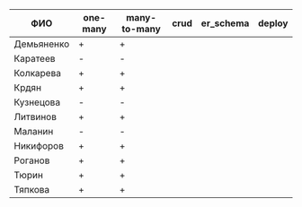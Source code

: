 | **ФИО**    | one-many | many-to-many | crud | er_schema | deploy |
|------------|----------|--------------|------|-----------|--------|
| Демьяненко | +        | +            |      |           |        |
| Каратеев   | -        | -            |      |           |        |
| Колкарева  | +        | +            |      |           |        |
| Крдян      | +        | +            |      |           |        |
| Кузнецова  | -        | -            |      |           |        |
| Литвинов   | +        | +            |      |           |        |
| Маланин    | -        | -            |      |           |        |
| Никифоров  | +        | +            |      |           |        |
| Роганов    | +        | +            |      |           |        |
| Тюрин      | +        | +            |      |           |        |
| Тяпкова    | +        | +            |      |           |        |
